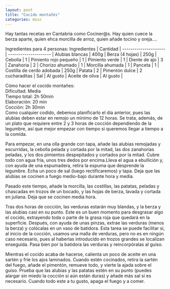 ```yaml
---
layout: post
title: "Cocido montañés"
categories: misc
---
```

Hay tantas recetas en Cantabria como Cociner@s. Hay quien cuece la berza aparte, quien ehca morcilla de arroz, quien añade tocino y oreja....  

Ingredientes para 4 personas: 
Ingredientes          | Cantidad              |
--------------------- | --------------------- |
Alubias blancas       |         400g          |
Berza (4 hojas)       |         250g          |
Cebolla               |           1           |
Pimiento rojo pequeño |           1           |
Pimiento verde        |           1           |
Diente de ajo         |           3           |
Zanahoria             |           2           |
Chorizo ahumado       |           1           |
Morcilla ahumada      |           1           |
Panceta               |           1           |
Costilla de cerdo adobada |      250g         |
Patata                |           2           |
Pimentón dulce        |     2 cucharaditas    |
Sal                   |        Al gusto       |
Aceite de oliva       |        Al gusto       |

Cómo hacer el cocido montañes:  
Dificultad. Media  
Tiempo total: 2h 50min  
Elaboración: 20 min  
Cocción: 2h 30min  
Como cualquier codido, debemos planificarlo el día anterior, pues las alubias deben estar en remojo un mínimo de 12 horas. Se trata, además, de un plato que requiere entre 2 y 3 horas de cocción dependiendo de la legumbre, así que mejor empezar con tiempo si queremos llegar a tiempo a la comida.

Para empezar, en una olla grande con tapa, añade las alubias remojadas y escurridas, la cebolla pelada y cortada por la mitad, las dos zanahorias peladas, y los dos pimientos despepitados y cortados por la mitad. Cubre todo con agua fría, unos tres dedos por encima.Lleva el agua a ebullición y, con ayuda de una espumadera, retira la espuma que desprende la legumbre. Echa un poco de sal (luego rectificaremos) y tapa. Deja que las alubias se cocinen a fuego medio-bajo durante hora y media.

Pasado este tiempo, añade la morcilla, las costillas, las patatas, peladas y chascadas en trozos de un bocado, y las hojas de berza, lavada y cortada en juliana. Deja que se cocinen media hora.

Tras dos horas de cocción, las verduras estarán muy blandas, y la berza y las alubias casi en su punto. Este es un buen momento para desgrasar algo el cocido, extrayendo toda o parte de la grasa roja que quedará en la superficie. Después, con ayuda de unas pinzas, extrae las verduras (menos la berza) y colócalas en un vaso de batidora. Esta tarea se puede facilitar si, al inicio de la cocción, usamos una malla de verduras, pero no es en ningún caso necesario, pues al haberlas introducido en trozos grandes se localizan enseguida. Pasa bien por la batidora las verduras y reincorpóralas al guiso. 

Mientras el cocido acaba de hacerse, calienta un poco de aceite en una sartén y fríe los ajos laminados. Cuando estén cocinados, retira la sartén del fuego, añade el pimentón, remueve todo, y vierte la ajada sobre el guiso. Prueba que las alubias y las patatas estén en su punto (puedes alargar sin miedo la cocción si aún están duras) y añade más sal si es necesario. Cuando todo este a tu gusto, apaga el fuego y a comer.


